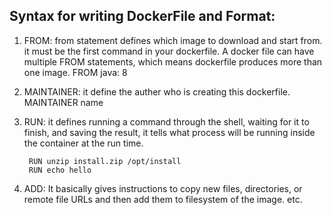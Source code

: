 ## Syntax for writing DockerFile and Format:

1. FROM:    from statement defines which image to download and start from. it must be the first command in your dockerfile. A docker file can have multiple FROM statements, which means dockerfile produces more than one image.
        FROM java: 8

2. MAINTAINER: it define the auther who is creating this dockerfile.
        MAINTAINER name


3. RUN:  it defines running a command through the shell, waiting for it to finish, and saving the result, it tells what process will be running inside the container at the run time.

        RUN unzip install.zip /opt/install
        RUN echo hello


4. ADD: It basically gives instructions to copy new files, directories, or remote file URLs and then add them to filesystem of the image.
etc.
